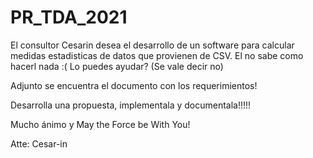 # PR_TDA_2021
El consultor Cesarin desea el desarrollo de un software para calcular medidas estadisticas de datos que provienen de CSV.
El no sabe como hacerl nada :( 
Lo puedes ayudar? 
(Se vale decir no)

Adjunto se encuentra el documento con los requerimientos! 

Desarrolla una propuesta, implementala y documentala!!!!!

Mucho ánimo y May the Force be With You!

Atte: Cesar-in
